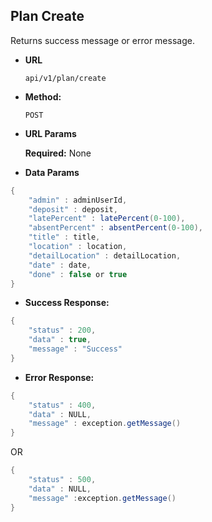 
**Plan Create**
----
   Returns success message or error message.

* **URL**

  `api/v1/plan/create`

* **Method:**

  `POST`
  
*  **URL Params**

   **Required:** None

* **Data Params**

```java
{
    "admin" : adminUserId,
    "deposit" : deposit,
    "latePercent" : latePercent(0-100),
    "absentPercent" : absentPercent(0-100),
    "title" : title,
    "location" : location,
    "detailLocation" : detailLocation,
    "date" : date,
    "done" : false or true
}
```

  

* **Success Response:**

```java
{
    "status" : 200,
    "data" : true,
    "message" : "Success"
}
```

* **Error Response:**

```java
{
    "status" : 400,
    "data" : NULL,
    "message" : exception.getMessage()
}
```

OR

```java
{
    "status" : 500,
    "data" : NULL,
    "message" :exception.getMessage()
}
```

